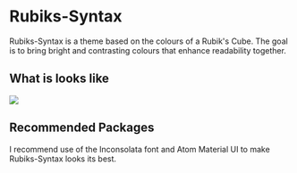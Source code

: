 # Rubiks-Syntax

Rubiks-Syntax is a theme based on the colours of a Rubik's Cube. The goal is to
bring bright and contrasting colours that enhance readability together.

## What is looks like

![](https://i.imgur.com/Vk3PbJH.png)

## Recommended Packages

I recommend use of the Inconsolata font and Atom Material UI to make Rubiks-Syntax looks its best.

